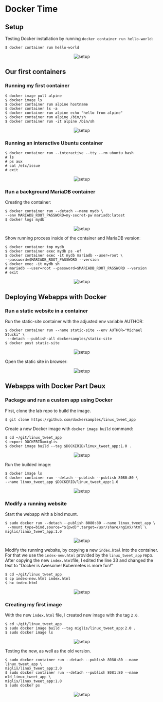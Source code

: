# Docker Time

## Setup

Testing Docker installation by running `docker container run hello-world`:

  ```
  $ docker container run hello-world
  ```

<center><img src="images/setup.png" title="setup"></center>

## Our first containers

### Running my first container

  ```
  $ docker image pull alpine
  $ docker image ls
  $ docker container run alpine hostname
  $ docker container ls -a
  $ docker container run alpine echo "hello from alpine"
  $ docker container run alpine /bin/sh
  $ docker container run -it alpine /bin/sh
  ```

<center><img src="images/first-container.png" title="setup"></center>

### Running an interactive Ubuntu container

  ```
  $ docker container run --interactive --tty --rm ubuntu bash
  # ls
  # ps aux
  # cat /etc/issue
  # exit
  ```

<center><img src="images/interactive-ubuntu.png" title="setup"></center>

### Run a background MariaDB container

Creating the container:

  ```
  $ docker container run --detach --name mydb \
  --env MARIADB_ROOT_PASSWORD=my-secret-pw mariadb:latest
  $ docker logs mydb
  ```

<center><img src="images/mariadb-init.png" title="setup"></center>

Show running process inside of the container and MariaDB version:

  ```
  $ docker container top mydb
  $ docker container exec mydb ps -ef
  $ docker container exec -it mydb mariadb --user=root \
  --password=$MARIADB_ROOT_PASSWORD --version
  $ docker exec -it mydb sh
  # mariadb --user=root --password=$MARIADB_ROOT_PASSWORD --version
  # exit
  ```

<center><img src="images/mariadb-version.png" title="setup"></center>

## Deploying Webapps with Docker

### Run a static website in a container

Run the static-site container with the adjusted env variable AUTHOR:

  ```
  $ docker container run --name static-site --env AUTHOR="Michael Stucki" \
   --detach --publish-all dockersamples/static-site
  $ docker post static-site
  ```

<center><img src="images/static-site-run.png" title="setup"></center>

Open the static site in browser:

<center><img src="images/static-site.png" title="setup"></center>

## Webapps with Docker Part Deux

### Package and run a custom app using Docker

First, clone the lab repo to build the image.

  ```
  $ git clone https://github.com/dockersamples/linux_tweet_app
  ```

Create a new Docker image with `docker image build` command:

  ```
  $ cd ~/git/linux_tweet_app
  $ export DOCKERID=miglis
  $ docker image build --tag $DOCKERID/linux_tweet_app:1.0 .
  ```

<center><img src="images/docker-image-build-tweet.png" title="setup"></center>

Run the builded image:

```
$ docker image ls
$ docker container run --detach --publish --publish 8080:80 \
--name linux_tweet_app $DOCKERID/linux_tweet_app:1.0
```

<center><img src="images/run-linux-tweet-app.png" title="setup"></center>

### Modify a running website

Start the webapp with a bind mount.

```
$ sudo docker run --detach --publish 8080:80 --name linux_tweet_app \
 --mount type=bind,source="$(pwd)",target=/usr/share/nginx/html \
miglis/linux_tweet_app:1.0
```

<center><img src="images/bind-mount.png" title="setup"></center>

Modify the running website, by copying a new `index.html` into the container.
For that we use the `index-new.html` provided by the `linux_tweet_app` repo.
After copying the new `index.html`file, I edited the line 33 and changed the
text to "Docker is Awesome! Kubernetes is more fun!"

```
$ cd ~/git/linux_tweet_app
$ cp index-new.html index.html
$ hx index.html
```

<center><img src="images/edited-bind-mount.png" title="setup"></center>

### Creating my first image

With the new `index.html` file, I created new image with the tag `2.0`. 

```
$ cd ~/git/linux_tweet_app
$ sudo docker image build --tag miglis/linux_tweet_app:2.0 .
$ sudo docker image ls
```

<center><img src="images/new-tag.png" title="setup"></center>

Testing the new, as well as the old version.

```
$ sudo docker container run --detach --publish 8080:80 --name linux_tweet_app \
miglis/linux_tweet_app:2.0
$ sudo docker container run --detach --publish 8081:80 --name old_linux_tweet_app \
miglis/linux_tweet_app:1.0
$ sudo docker ps
```

<center><img src="images/old-and-new.png" title="setup"></center>




